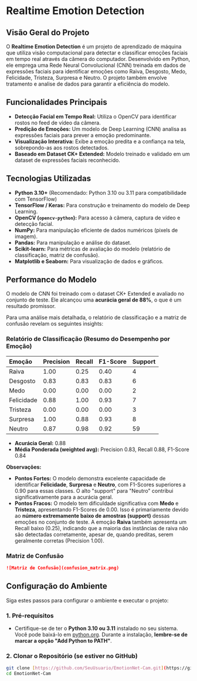 # Realtime Emotion Detection

## Visão Geral do Projeto

O **Realtime Emotion Detection** é um projeto de aprendizado de máquina que utiliza visão computacional para detectar e classificar emoções faciais em tempo real através da câmera do computador. Desenvolvido em Python, ele emprega uma Rede Neural Convolucional (CNN) treinada em dados de expressões faciais para identificar emoções como Raiva, Desgosto, Medo, Felicidade, Tristeza, Surpresa e Neutro.
O projeto também envolve tratamento e analise de dados para garantir a eficiência do modelo.

## Funcionalidades Principais

* **Detecção Facial em Tempo Real:** Utiliza o OpenCV para identificar rostos no feed de vídeo da câmera.
* **Predição de Emoções:** Um modelo de Deep Learning (CNN) analisa as expressões faciais para prever a emoção predominante.
* **Visualização Interativa:** Exibe a emoção predita e a confiança na tela, sobrepondo-as aos rostos detectados.
* **Baseado em Dataset CK+ Extended:** Modelo treinado e validado em um dataset de expressões faciais reconhecido.

## Tecnologias Utilizadas

* **Python 3.10+** (Recomendado: Python 3.10 ou 3.11 para compatibilidade com TensorFlow)
* **TensorFlow / Keras:** Para construção e treinamento do modelo de Deep Learning.
* **OpenCV (`opencv-python`):** Para acesso à câmera, captura de vídeo e detecção facial.
* **NumPy:** Para manipulação eficiente de dados numéricos (pixels de imagem).
* **Pandas:** Para manipulação e análise do dataset.
* **Scikit-learn:** Para métricas de avaliação do modelo (relatório de classificação, matriz de confusão).
* **Matplotlib e Seaborn:** Para visualização de dados e gráficos.

## Performance do Modelo

O modelo de CNN foi treinado com o dataset CK+ Extended e avaliado no conjunto de teste. Ele alcançou uma **acurácia geral de 88%**, o que é um resultado promissor.

Para uma análise mais detalhada, o relatório de classificação e a matriz de confusão revelam os seguintes insights:

### Relatório de Classificação (Resumo do Desempenho por Emoção)

| Emoção     | Precision | Recall | F1-Score | Support |
| :--------- | :-------- | :----- | :------- | :------ |
| Raiva      | 1.00      | 0.25   | 0.40     | 4       |
| Desgosto   | 0.83      | 0.83   | 0.83     | 6       |
| Medo       | 0.00      | 0.00   | 0.00     | 2       |
| Felicidade | 0.88      | 1.00   | 0.93     | 7       |
| Tristeza   | 0.00      | 0.00   | 0.00     | 3       |
| Surpresa   | 1.00      | 0.88   | 0.93     | 8       |
| Neutro     | 0.87      | 0.98   | 0.92     | 59      |

* **Acurácia Geral:** 0.88
* **Média Ponderada (weighted avg):** Precision 0.83, Recall 0.88, F1-Score 0.84

**Observações:**

* **Pontos Fortes:** O modelo demonstra excelente capacidade de identificar **Felicidade**, **Surpresa** e **Neutro**, com F1-Scores superiores a 0.90 para essas classes. O alto "support" para "Neutro" contribui significativamente para a acurácia geral.
* **Pontos Fracos:** O modelo tem dificuldade significativa com **Medo** e **Tristeza**, apresentando F1-Scores de 0.00. Isso é primariamente devido ao **número extremamente baixo de amostras (support)** dessas emoções no conjunto de teste. A emoção **Raiva** também apresenta um Recall baixo (0.25), indicando que a maioria das instâncias de raiva não são detectadas corretamente, apesar de, quando preditas, serem geralmente corretas (Precision 1.00).

### Matriz de Confusão
```markdown
![Matriz de Confusão](confusion_matrix.png)
``` 

## Configuração do Ambiente

Siga estes passos para configurar o ambiente e executar o projeto:

### 1. Pré-requisitos

* Certifique-se de ter o **Python 3.10 ou 3.11** instalado no seu sistema. Você pode baixá-lo em [python.org](https://www.python.org/downloads/). Durante a instalação, **lembre-se de marcar a opção "Add Python to PATH"**.

### 2. Clonar o Repositório (se estiver no GitHub)

```bash
git clone [https://github.com/SeuUsuario/EmotionNet-Cam.git](https://github.com/SeuUsuario/EmotionNet-Cam.git)
cd EmotionNet-Cam


